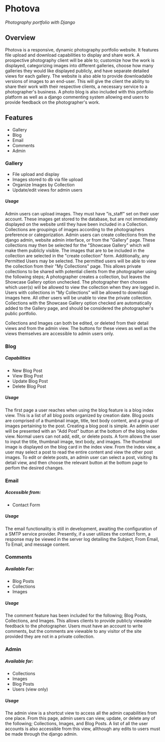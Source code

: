 # Photova
*Photography portfolio with Django*

## Overview

Photova is a responsive, dynamic photography portfolio website. It features file upload and download capabilities to display and share work. A prospective photography client will be able to; customize how the work is displayed, categorizing images into different galleries, choose how many galleries they would like displayed publicly, and have separate detailed views for each gallery. The website is also able to provide downloadable versions of images to an end-user. This will give the client the ability to share their work with their respective clients, a necessary service to a photographer's business. A photo blog is also included with this portfolio platform as well as a django commenting system allowing end users to provide feedback on the photographer's work.


## Features

- Gallery
- Blog
- Email
- Comments
- Admin

### Gallery

- File upload and display
- Images stored to db via file upload
- Organize Images by Collection
- Update/edit views for admin users 

##### Usage

Admin users can upload images. They must have "is_staff" set on their user account. These images get stored to the database, but are not immediately displayed on the website until they have been included in a Collection. Collections are groupings of images according to the photographers preference or categorization. Admin users can create collections from the django admin, website admin interface, or from the "Gallery" page. These collections may then be selected for the "Showcase Gallery" which will make them publicly visible. The images that are to be included in the collection are selected in the "create collection" form. Additionally, any Permitted Users may be selected. The permitted users will be able to view the collection from their "My Collections" page. This allows private collections to be shared with potential clients from the photographer using the following steps; A photographer creates a collection, but leaves the Showcase Gallery option unchecked. The photographer then chooses which user(s) will be allowed to view the collection when they are logged in. Users with collections in "My Collections" will be allowed to download images here. All other users will be unable to view the private collection. Collections with the Showcase Gallery option checked are automatically added to the Gallery page, and should be considered the photographer's public portfolio.

Collections and Images can both be edited, or deleted from their detail views and from the admin view. The buttons for these views as well as the views themselves are accessible to admin users only.

### Blog

##### Capabilities
- New Blog Post
- View Blog Post
- Update Blog Post
- Delete Blog Post

##### Usage
 
The first page a user reaches when using the blog feature is a blog index view. This is a list of all blog posts organized by creation date. Blog posts are comprised of a thumbnail image, title, text body content, and a group of images pertaining to the post. Creating a blog post is simple. An admin user will be presented with an "Add Post" button at the bottom of the blog index view. Normal users can not add, edit, or delete posts. A form allows the user to input the title, thumbnail image, text body, and images. The thumbnail image is displayed on the blog card in the index view. From the index view, a user may select a post to read the entire content and view the other post images. To edit or delete posts, an admin user can select a post, visiting its detail view, and then choose the relevant button at the bottom page to perfom the desired changes.

### Email

##### Accessible from:
- Contact Form

##### Usage

The email functionality is still in development, awaiting the configuration of a SMTP service provider. Presently, if a user utilizes the contact form, a response may be viewed in the server log detailing the Subject, From Email, To Email, and message content.



### Comments

##### Available For:
- Blog Posts
- Collections
- Images

##### Usage

The comment feature has been included for the following; Blog Posts, Collections, and Images. This allows clients to provide publicly viewable feedback to the photographer. Users must have an account to write comments, but the comments are viewable to any visitor of the site provided they are not in a private collection.

### Admin

##### Available for:
- Collections
- Images
- Blog Posts
- Users (view only)

##### Usage

The admin view is a shortcut view to access all the admin capabilities from one place. From this page, admin users can view, update, or delete any of the following; Collections, Images, and Blog Posts. A list of all the user accounts is also accessible from this view, allthough any edits to users must be made through the django admin.
